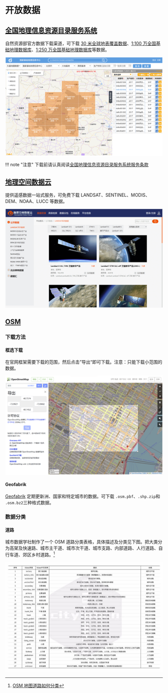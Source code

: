 # 开放数据

## [全国地理信息资源目录服务系统](https://www.webmap.cn/)

自然资源部官方数据下载渠道，可下载 [30 米全球地表覆盖数据](https://www.webmap.cn/commres.do?method=globeIndex)、[1:100 万全国基础地理数据库](https://www.webmap.cn/commres.do?method=result100W)、[1:250 万全国基础地理数据库](https://www.webmap.cn/commres.do?method=result25W)等数据。

![全国地理信息资源目录服务系统](./open-data.assets/webmap-download.png)

!!! note "注意"
    下载前请认真阅读[全国地理信息资源目录服务系统服务条款](https://www.webmap.cn/main.do?method=otherService&clickFlag=service)

## [地理空间数据云](https://www.gscloud.cn/)

提供遥感数据一站式服务，可免费下载 LANDSAT、SENTINEL、MODIS、DEM、NOAA、LUCC 等数据。

![地理空间数据云](./open-data.assets/gscloud-download.png)

## [OSM](https://www.openstreetmap.org/)

### 下载方法

#### 框选下载

在官网框架需要下载的范围，然后点击”导出“即可下载。注意：只能下载小范围的数据。

![框选下载](./open-data.assets/osm-download-box.png)

#### Geofabrik

[Geofabrik](https://download.geofabrik.de/) 定期更新洲、国家和特定城市的数据。可下载 `.osm.pbf`、`.shp.zip`和 `.osm.bz2`三种格式数据。

### 数据分类

#### 道路

城市数据学社制作了一个 OSM 道路分类表格，具体描述及分类见下图。把大类分为高架及快速路、城市主干道、城市次干道、城市支路、内部道路、人行道路、自行车道、郊区乡村道路。[^1]

![道路分类](./open-data.assets/osm-road-fclass.jpeg)

[^1]: [OSM 地图道路如何分类](http://udu.org.cn/post/8.html)
